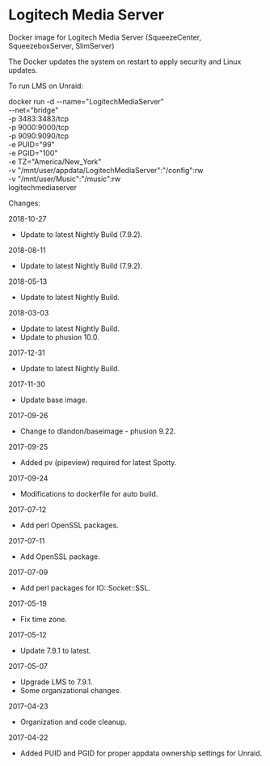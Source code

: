 # Logitech Media Server

Docker image for Logitech Media Server (SqueezeCenter, SqueezeboxServer, SlimServer)

The Docker updates the system on restart to apply security and Linux updates.

To run LMS on Unraid:

docker run -d --name="LogitechMediaServer" \
--net="bridge" \
-p 3483:3483/tcp \
-p 9000:9000/tcp \
-p 9090:9090/tcp \
-e PUID="99" \
-e PGID="100" \
-e TZ="America/New_York" \
-v "/mnt/user/appdata/LogitechMediaServer":"/config":rw \
-v "/mnt/user/Music":"/music":rw \
logitechmediaserver

Changes:

2018-10-27
- Update to latest Nightly Build (7.9.2).

2018-08-11
- Update to latest Nightly Build (7.9.2).

2018-05-13
- Update to latest Nightly Build.

2018-03-03
- Update to latest Nightly Build.
- Update to phusion 10.0.

2017-12-31
- Update to latest Nightly Build.

2017-11-30
- Update base image.

2017-09-26
- Change to dlandon/baseimage - phusion 9.22.

2017-09-25
- Added pv (pipeview) required for latest Spotty.

2017-09-24
- Modifications to dockerfile for auto build.

2017-07-12
- Add perl OpenSSL packages.

2017-07-11
- Add OpenSSL package.

2017-07-09
- Add perl packages for IO::Socket::SSL.

2017-05-19
- Fix time zone.

2017-05-12
- Update 7.9.1 to latest.

2017-05-07
- Upgrade LMS to 7.9.1.
- Some organizational changes.

2017-04-23
- Organization and code cleanup.

2017-04-22
- Added PUID and PGID for proper appdata ownership settings for Unraid.
